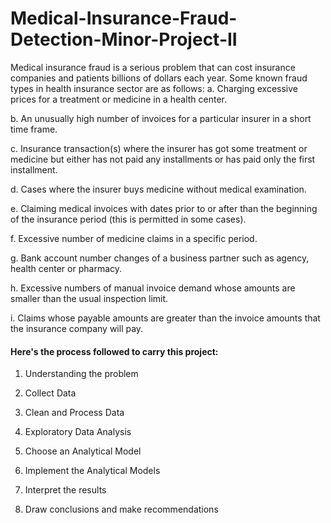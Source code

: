 # Medical-Insurance-Fraud-Detection-Minor-Project-II

Medical insurance fraud is a serious problem that can cost insurance companies and patients billions of dollars each year. Some known fraud types in health insurance sector are as follows: 
a. Charging excessive prices for a treatment or medicine in a health center.

b. An unusually high number of invoices for a particular insurer in a short time frame.

c. Insurance transaction(s) where the insurer has got some treatment or medicine but either has not paid any installments or has paid only the first installment.

d. Cases where the insurer buys medicine without medical examination.

e. Claiming medical invoices with dates prior to or after than the beginning of the insurance period (this is permitted in some cases).

f. Excessive number of medicine claims in a specific period.

g. Bank account number changes of a business partner such as agency, health center or pharmacy.

h. Excessive numbers of manual invoice demand whose amounts are smaller than the usual inspection limit.

i. Claims whose payable amounts are greater than the invoice amounts that the insurance company will pay.


#### Here's the process followed to carry this project: 
1. Understanding the problem

2. Collect Data

3. Clean and Process Data

4. Exploratory Data Analysis

5. Choose an Analytical Model

6. Implement the Analytical Models

7. Interpret the results

8. Draw conclusions and make recommendations

